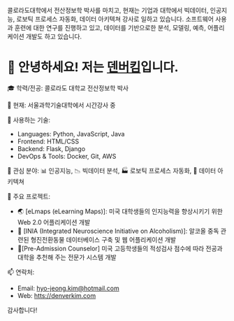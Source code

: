 콜로라도대학에서 전산정보학 박사를 마치고, 현재는 기업과 대학에서 빅데이터, 인공지능, 로보틱 프로세스 자동화, 데이터 아키텍쳐 강사로 일하고 있습니다. 소프트웨어 사용과 훈련에 대한 연구를 진행하고 있고, 데이터를 기반으로한 분석, 모델링, 예측, 어플리케이션 개발도 하고 있습니다.  

# 👋 안녕하세요! 저는 [덴버킴](https://github.com/denverkim)입니다.

🎓 학력/전공: 콜로라도 대학교 전산정보학 박사

💼 현재: 서울과학기술대학에서 시간강사 중

🧰 사용하는 기술:
- Languages: Python, JavaScript, Java
- Frontend: HTML/CSS
- Backend: Flask, Django
- DevOps & Tools: Docker, Git, AWS

📌 관심 분야: 📊 인공지능, 📉 빅데이터 분석, 🏭 로보틱 프로세스 자동화, 📄 데이터 아키텍쳐

📂 주요 프로젝트:
- 🌏 [eLmaps (eLearning Maps)]: 미국 대학생들의 인지능력을 향상시키기 위한 Web 2.0 어플리케이션 개발
- 🧠 [INIA (Integrated Neuroscience Initiative on Alcoholism)]: 알코올 중독 관련된 형진전환동물 데이터베이스 구축 및 웹 어플리케이션 개발
- 📓[Pre-Admission Counselor] 미국 고등학생들의 적성검사 점수에 따라 전공과 대학을 추천해 주는 전문가 시스템 개발

📫 연락처:
- Email: [hyo-jeong.kim@hotmail.com](mailto:hyo-jeong.kim@hotmail.com)
- Web: [htts://denverkim.com](htts://denverkim.com)  

감사합니다!
